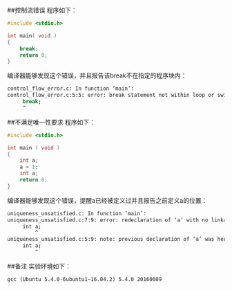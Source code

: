##控制流错误
程序如下：
```cpp
#include <stdio.h>

int main( void )
{
    break;
    return 0;
}
```
编译器能够发现这个错误，并且报告该break不在指定的程序块内：
```bash
control_flow_error.c: In function ‘main’:
control_flow_error.c:5:5: error: break statement not within loop or switch
     break;
     ^
```
##不满足唯一性要求
程序如下：
```cpp
#include <stdio.h>

int main ( void )
{
    int a;
    a = 1;
    int a;
    return 0;
}
```
编译器能够发现这个错误，提醒a已经被定义过并且报告之前定义a的位置：
```bash
uniqueness_unsatisfied.c: In function ‘main’:
uniqueness_unsatisfied.c:7:9: error: redeclaration of ‘a’ with no linkage
     int a;
         ^
uniqueness_unsatisfied.c:5:9: note: previous declaration of ‘a’ was here
     int a;
         ^
```
##备注
实验环境如下：
```
gcc (Ubuntu 5.4.0-6ubuntu1~16.04.2) 5.4.0 20160609
```



